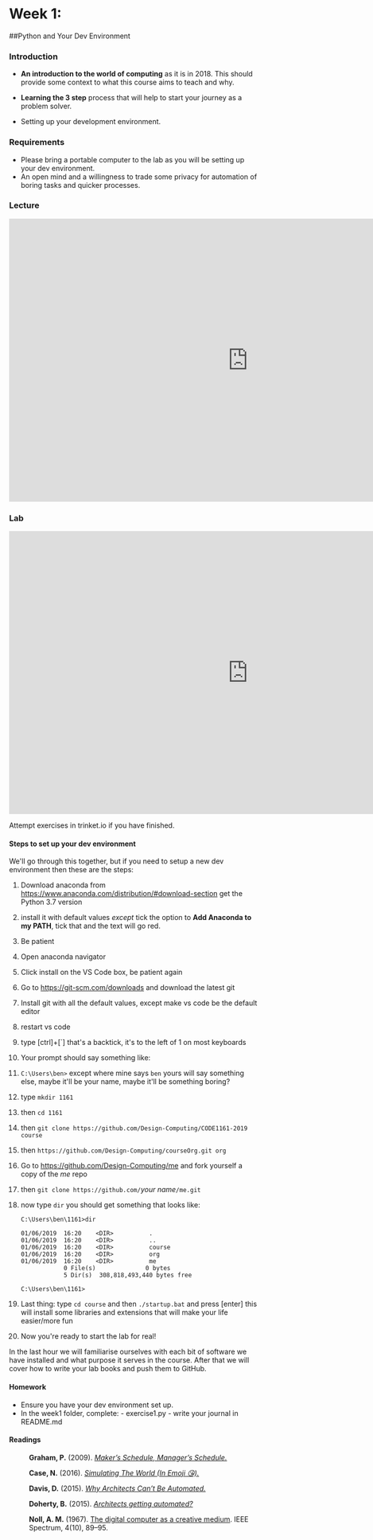 # Week 1:

##Python and Your Dev Environment

### Introduction

- **An introduction to the world of computing** as it is in 2018. This should provide some context to what this course aims to teach and why.

- **Learning the 3 step** process that will help to start your journey as a problem solver.

- Setting up your development environment.

### Requirements

- Please bring a portable computer to the lab as you will be setting up your dev environment.
- An open mind and a willingness to trade some privacy for automation of boring tasks and quicker processes.

### Lecture

<iframe src="https://docs.google.com/presentation/d/e/2PACX-1vTH0wxz0Vy61NXaS6g2Nmot2w0qhhOkz1km_2g2TnrLGRyB0OBOlELz6uQ6_Sh5FYWkffY_KKECBpgF/embed?start=false&loop=false&delayms=3000" frameborder="0" width="960" height="569" allowfullscreen="true" mozallowfullscreen="true" webkitallowfullscreen="true"></iframe>

### Lab

<iframe src="https://docs.google.com/presentation/d/e/2PACX-1vQED50HjjGZhZ8Nv_9m8dSij1-eVpzuT3jBh3Djd6axm6guCc0H9gWpk9OJwfSIfbIiwGOSPDDz75qG/embed?start=false&loop=false&delayms=60000" frameborder="0" width="960" height="569" allowfullscreen="true" mozallowfullscreen="true" webkitallowfullscreen="true"></iframe>

Attempt exercises in trinket.io if you have finished.

#### Steps to set up your dev environment

We'll go through this together, but if you need to setup a new dev environment then these are the steps:

1.  Download anaconda from https://www.anaconda.com/distribution/#download-section get the Python 3.7 version
1.  install it with default values _except_ tick the option to **Add Anaconda to my PATH**, tick that and the text will go red.
1.  Be patient
1.  Open anaconda navigator
1.  Click install on the VS Code box, be patient again
1.  Go to https://git-scm.com/downloads and download the latest git
1.  Install git with all the default values, except make vs code be the default editor
1.  restart vs code
1.  type [ctrl]+[`] that's a backtick, it's to the left of 1 on most keyboards
1.  Your prompt should say something like:
1.  `C:\Users\ben>` except where mine says `ben` yours will say something else, maybe it'll be your name, maybe it'll be something boring?
1.  type `mkdir 1161`
1.  then `cd 1161`
1.  then `git clone https://github.com/Design-Computing/CODE1161-2019 course`
1.  then `https://github.com/Design-Computing/courseOrg.git org`
1.  Go to https://github.com/Design-Computing/me and fork yourself a copy of the _me_ repo
1.  then `git clone https://github.com/`_your name_`/me.git`
1.  now type `dir` you should get something that looks like:

    ```
    C:\Users\ben\1161>dir

    01/06/2019  16:20    <DIR>          .
    01/06/2019  16:20    <DIR>          ..
    01/06/2019  16:20    <DIR>          course
    01/06/2019  16:20    <DIR>          org
    01/06/2019  16:20    <DIR>          me
                0 File(s)              0 bytes
                5 Dir(s)  308,818,493,440 bytes free

    C:\Users\ben\1161>
    ```

1.  Last thing: type `cd course` and then `./startup.bat` and press [enter] this will install some libraries and extensions that will make your life easier/more fun

1.  Now you're ready to start the lab for real!

In the last hour we will familiarise ourselves with each bit of software we have installed and what purpose it serves in the course. After that we will cover how to write your lab books and push them to GitHub.

#### Homework

- Ensure you have your dev environment set up.
- In the week1 folder, complete: - exercise1.py - write your journal in README.md

#### Readings

<dd>
<p class="reference"><strong>Graham, P.</strong> (2009). <a href="http://paulgraham.com/makersschedule.html"><em>Maker’s Schedule, Manager’s Schedule.</em></a></p>
<p class="reference"><strong>Case, N.</strong> (2016). <a href="http://ncase.me/simulating/"><em>Simulating The World (In Emoji 😘).</em></a></p>
<p class="reference"><strong>Davis, D.</strong> (2015). <a href="http://www.architectmagazine.com/technology/why-architects-cant-be-automated_o"><em>Why Architects Can’t Be Automated.</em></a></p>
<p class="reference"><strong>Doherty, B.</strong> (2015). <a href="https://notionparallax.co.uk/2015/architects-getting-automated"><em>Architects getting automated?</em></a></p>
<p class="reference"><strong>Noll, A. M.</strong> (1967). <a href="http://noll.uscannenberg.org/Art%20Papers/Creative%20Medium.pdf">The digital computer as a creative medium</a>. IEEE Spectrum, 4(10), 89–95.</p>
</dd>
